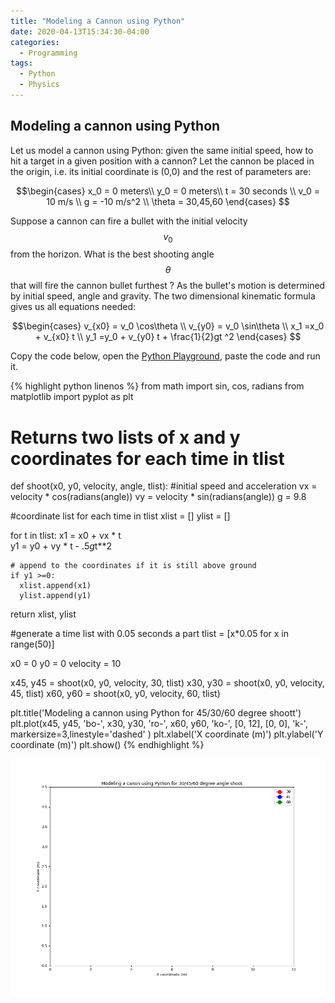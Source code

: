 ```yaml
---
title: "Modeling a Cannon using Python"
date: 2020-04-13T15:34:30-04:00
categories:
  - Programming
tags:
  - Python
  - Physics
---
```


## Modeling a cannon using Python


Let us model a cannon using Python: given the same initial speed, how to hit a target in a given position with a cannon?
Let the cannon be placed in the origin, i.e. its initial coordinate is (0,0) and the rest of parameters are:

$$\begin{cases}
x_0 = 0  meters\\
y_0 = 0  meters\\
t   = 30 seconds \\
v_0 = 10  m/s \\
g  = -10  m/s^2 \\
\theta = 30,45,60
\end{cases}
$$

Suppose a cannon can fire a bullet with the initial velocity $$v_{0}$$ from the horizon.
What is the best shooting angle $$\theta$$ that will fire the cannon bullet furthest ?
As the bullet's motion is determined by initial speed, angle and gravity.
The two dimensional kinematic formula gives us all equations needed:


$$\begin{cases}
v_{x0} = v_0  \cos\theta \\
v_{y0} = v_0  \sin\theta \\
x_1 =x_0 + v_{x0}  t \\
y_1 =y_0 + v_{y0}   t + \frac{1}{2}gt ^2
\end{cases}
$$

Copy the code below, open the [Python Playground](http://starcoder.org/playground/), paste the code and run it.

{% highlight python linenos %}
from math import sin, cos, radians
from matplotlib import pyplot as plt

# Returns two lists of x and y coordinates for each time in tlist
def shoot(x0, y0, velocity, angle, tlist):
  #initial speed and acceleration
  vx = velocity * cos(radians(angle))
  vy = velocity * sin(radians(angle))
  g  = 9.8

  #coordinate list for each time in tlist
  xlist = []
  ylist = []

  for t in tlist:
    x1 = x0 + vx * t      
    y1 = y0 + vy * t - .5*g*t**2

    # append to the coordinates if it is still above ground
    if y1 >=0:
      xlist.append(x1)    
      ylist.append(y1)     

  return xlist, ylist

#generate a time list with 0.05 seconds a part
tlist = [x*0.05  for x in range(50)]

x0 = 0
y0 = 0
velocity = 10

x45, y45 = shoot(x0, y0, velocity, 30, tlist)
x30, y30 = shoot(x0, y0, velocity, 45, tlist)
x60, y60 = shoot(x0, y0, velocity, 60, tlist)

plt.title('Modeling a cannon using Python for 45/30/60 degree shoott')
plt.plot(x45, y45, 'bo-', x30, y30, 'ro-', x60, y60, 'ko-',
        [0, 12], [0, 0], 'k-',  markersize=3,linestyle='dashed'
        )
plt.xlabel('X coordinate (m)')
plt.ylabel('Y coordinate (m)')
plt.show()
{% endhighlight %}


![](/assets/images/canon.gif)

